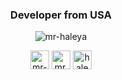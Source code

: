 <h3 align="center">Developer from USA</h3>
<p align="center"><img align="center" src="https://github-readme-stats.vercel.app/api?username=mr-haleya&show_icons=true&theme=gotham" alt="mr-haleya" /></p>

<p align="center">
<a href="https://stackoverflow.com/users/7915818/mr-haleya" target="blank"><img align="center" src="https://cdn.jsdelivr.net/npm/simple-icons@3.0.1/icons/stackoverflow.svg" alt="mr-haleya" height="30" width="30" /></a>
<a href="https://fb.com/mr.haleya" target="blank"><img align="center" src="https://cdn.jsdelivr.net/npm/simple-icons@3.0.1/icons/facebook.svg" alt="mr.haleya" height="30" width="30" /></a>
<a href="https://instagram.com/hales_tech" target="blank"><img align="center" src="https://cdn.jsdelivr.net/npm/simple-icons@3.0.1/icons/instagram.svg" alt="hales_tech" height="30" width="30" /></a>
</p>
